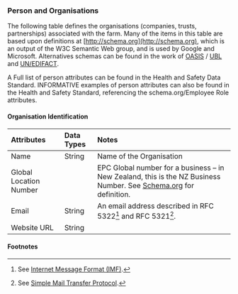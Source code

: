 ### Person and Organisations

The following table defines the organisations (companies, trusts, partnerships) associated with the farm. Many of the items in this table are based upon definitions at [http://schema.org](http://schema.org), which is an output of the W3C Semantic Web group, and is used by Google and Microsoft. Alternatives schemas can be found in the work of [OASIS](www.oasis-open.org) / [UBL](http://ubl.xml.org) and [UN/EDIFACT](www.unece.org/cefact/edifact). 

A Full list of person attributes can be found in the Health and Safety Data Standard. INFORMATIVE examples of person attributes can also be found in the Health and Safety Standard, referencing the schema.org/Employee Role attributes.

#### Organisation Identification

Attributes | Data Types | Notes
:--------- | :--------- | :----
Name | String | Name of the Organisation
Global Location Number | | EPC Global number for a business – in New Zealand, this is the NZ Business Number. See [Schema.org](http://schema.org/globalLocationNumber) for definition.
Email | String | An email address described in RFC 5322[^IMF] and RFC 5321[^SMTP].
Website	URL | String

#### Footnotes

[^IMF]: See [Internet Message Format (IMF)](http://tools.ietf.org/html/rfc5322).

[^SMTP]: See [Simple Mail Transfer Protocol](http://tools.ietf.org/html/rfc5321).
